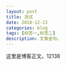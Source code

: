```yaml
---
layout: post
title: 测试
date: 2018-12-13
categories: blog
tags: [标签一,标签二]
description: 文章金句。
---
```


这里是博客正文。12138












